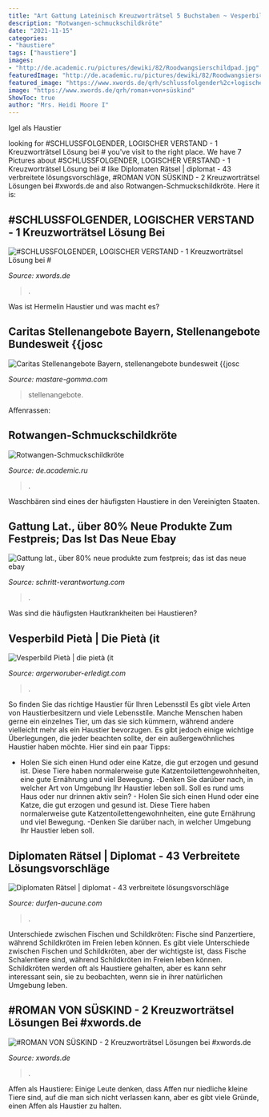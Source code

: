 ```yaml
---
title: "Art Gattung Lateinisch Kreuzworträtsel 5 Buchstaben ~ Vesperbild Pietà"
description: "Rotwangen-schmuckschildkröte"
date: "2021-11-15"
categories:
- "haustiere"
tags: ["haustiere"]
images:
- "http://de.academic.ru/pictures/dewiki/82/Roodwangsierschildpad.jpg"
featuredImage: "http://de.academic.ru/pictures/dewiki/82/Roodwangsierschildpad.jpg"
featured_image: "https://www.xwords.de/qrh/schlussfolgender%2c+logischer+verstand"
image: "https://www.xwords.de/qrh/roman+von+süskind"
ShowToc: true
author: "Mrs. Heidi Moore I"
---
```



Igel als Haustier

	

		
looking for #SCHLUSSFOLGENDER, LOGISCHER VERSTAND - 1 Kreuzworträtsel Lösung bei # you've visit to the right place. We have 7 Pictures about #SCHLUSSFOLGENDER, LOGISCHER VERSTAND - 1 Kreuzworträtsel Lösung bei # like Diplomaten Rätsel | diplomat - 43 verbreitete lösungsvorschläge, #ROMAN VON SÜSKIND - 2 Kreuzworträtsel Lösungen bei #xwords.de and also Rotwangen-Schmuckschildkröte. Here it is:
		
    
## #SCHLUSSFOLGENDER, LOGISCHER VERSTAND - 1 Kreuzworträtsel Lösung Bei #

<img loading=lazy src="https://www.xwords.de/qrh/schlussfolgender%2c+logischer+verstand" onerror="this.onerror=null;this.src='https://tse2.mm.bing.net/th?id=OIP.rCcIwnotyMq6nOMujkc1rgHaHa&amp;pid=15.1';" alt="#SCHLUSSFOLGENDER, LOGISCHER VERSTAND - 1 Kreuzworträtsel Lösung bei #">

_Source: xwords.de_

>. 

	

Was ist Hermelin Haustier und was macht es?

    
## Caritas Stellenangebote Bayern, Stellenangebote Bundesweit {{josc

<img loading=lazy src="https://mastare-gomma.com/iaxli/l7p-yRnPFHyuCHkdn7WvBQHaE9.jpg" onerror="this.onerror=null;this.src='https://tse4.mm.bing.net/th?id=OIP.GPbstPjVwtSo7axv3nWu6QAAAA&amp;pid=15.1';" alt="Caritas Stellenangebote Bayern, stellenangebote bundesweit {{josc">

_Source: mastare-gomma.com_

>stellenangebote. 

	

Affenrassen:

    
## Rotwangen-Schmuckschildkröte

<img loading=lazy src="http://de.academic.ru/pictures/dewiki/82/Roodwangsierschildpad.jpg" onerror="this.onerror=null;this.src='https://tse4.mm.bing.net/th?id=OIP._ANCxVTfwlzdhRshR4BwbQHaFj&amp;pid=15.1';" alt="Rotwangen-Schmuckschildkröte">

_Source: de.academic.ru_

>. 

	

Waschbären sind eines der häufigsten Haustiere in den Vereinigten Staaten.

    
## Gattung Lat., über 80% Neue Produkte Zum Festpreis; Das Ist Das Neue Ebay

<img loading=lazy src="https://schritt-verantwortung.com/qhdi/HcB7BryaV7DY7wF4neoJwgAAAA.jpg" onerror="this.onerror=null;this.src='https://tse3.mm.bing.net/th?id=OIP.Aix62UgNZ5cZUvVl7tNkUAAAAA&amp;pid=15.1';" alt="Gattung lat., über 80% neue produkte zum festpreis; das ist das neue ebay">

_Source: schritt-verantwortung.com_

>. 

	

Was sind die häufigsten Hautkrankheiten bei Haustieren?

    
## Vesperbild Pietà | Die Pietà (it

<img loading=lazy src="https://argerworuber-erledigt.com/kvnph/nlUgXm9mR-q0fkzFzbFg4wAAAA.jpg" onerror="this.onerror=null;this.src='https://tse3.mm.bing.net/th?id=OIP.RtVZ_DJW2NfCFcES2nDUBAAAAA&amp;pid=15.1';" alt="Vesperbild Pietà | die pietà (it">

_Source: argerworuber-erledigt.com_

>. 

	

So finden Sie das richtige Haustier für Ihren Lebensstil
Es gibt viele Arten von Haustierbesitzern und viele Lebensstile. Manche Menschen haben gerne ein einzelnes Tier, um das sie sich kümmern, während andere vielleicht mehr als ein Haustier bevorzugen. Es gibt jedoch einige wichtige Überlegungen, die jeder beachten sollte, der ein außergewöhnliches Haustier haben möchte. Hier sind ein paar Tipps:
- Holen Sie sich einen Hund oder eine Katze, die gut erzogen und gesund ist. Diese Tiere haben normalerweise gute Katzentoilettengewohnheiten, eine gute Ernährung und viel Bewegung.
-Denken Sie darüber nach, in welcher Art von Umgebung Ihr Haustier leben soll. Soll es rund ums Haus oder nur drinnen aktiv sein? - Holen Sie sich einen Hund oder eine Katze, die gut erzogen und gesund ist. Diese Tiere haben normalerweise gute Katzentoilettengewohnheiten, eine gute Ernährung und viel Bewegung. -Denken Sie darüber nach, in welcher Umgebung Ihr Haustier leben soll.

    
## Diplomaten Rätsel | Diplomat - 43 Verbreitete Lösungsvorschläge

<img loading=lazy src="https://durfen-aucune.com/qtw/fuKw2380xc0ozKfxMbkJ3gHaE3.jpg" onerror="this.onerror=null;this.src='https://tse3.mm.bing.net/th?id=OIP.jgrqBrD5YX84_VMXmsy-LgAAAA&amp;pid=15.1';" alt="Diplomaten Rätsel | diplomat - 43 verbreitete lösungsvorschläge">

_Source: durfen-aucune.com_

>. 

	

Unterschiede zwischen Fischen und Schildkröten: Fische sind Panzertiere, während Schildkröten im Freien leben können.
Es gibt viele Unterschiede zwischen Fischen und Schildkröten, aber der wichtigste ist, dass Fische Schalentiere sind, während Schildkröten im Freien leben können. Schildkröten werden oft als Haustiere gehalten, aber es kann sehr interessant sein, sie zu beobachten, wenn sie in ihrer natürlichen Umgebung leben.

    
## #ROMAN VON SÜSKIND - 2 Kreuzworträtsel Lösungen Bei #xwords.de

<img loading=lazy src="https://www.xwords.de/qrh/roman+von+süskind" onerror="this.onerror=null;this.src='https://tse1.mm.bing.net/th?id=OIP.cdG4YqfJjgrsYdNMavYmsAHaHa&amp;pid=15.1';" alt="#ROMAN VON SÜSKIND - 2 Kreuzworträtsel Lösungen bei #xwords.de">

_Source: xwords.de_

>. 

	

Affen als Haustiere: Einige Leute denken, dass Affen nur niedliche kleine Tiere sind, auf die man sich nicht verlassen kann, aber es gibt viele Gründe, einen Affen als Haustier zu halten.

